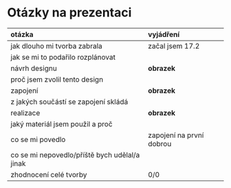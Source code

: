 # Otázky na prezentaci
| otázka | vyjádření |
| :--- | :--- |
| jak dlouho mi tvorba zabrala |začal jsem 17.2|
| jak se mi to podařilo rozplánovat ||
| návrh designu | **obrazek** |
| proč jsem zvolil tento design ||
| zapojení |**obrazek**|
| z jakých součástí se zapojení skládá | |
| realizace |**obrazek**|
| jaký materiál jsem použil a proč | |
| co se mi povedlo |zapojení na první dobrou|
| co se mi nepovedlo/příště bych udělal/a jinak | |
| zhodnocení celé tvorby | 0/0 |